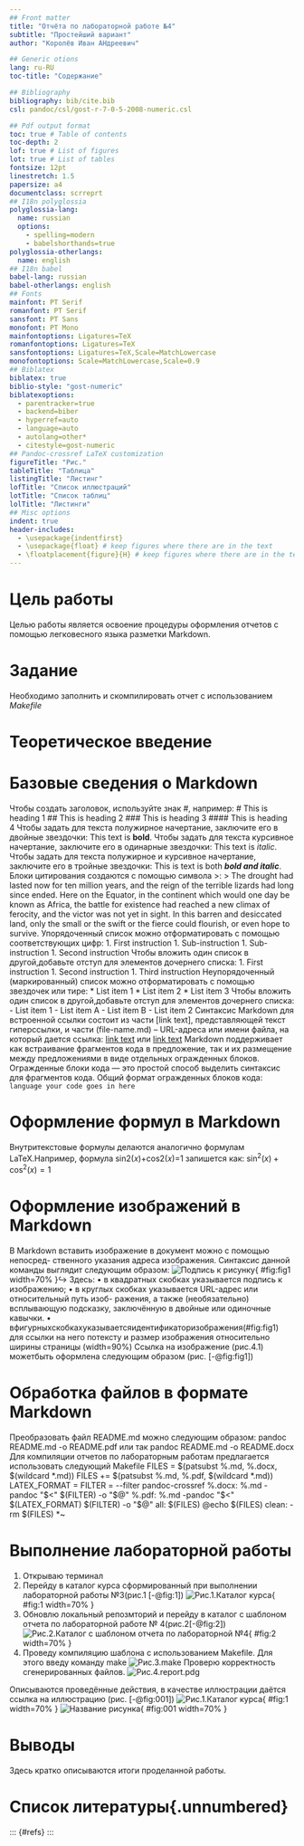 ```yaml
---
## Front matter
title: "Отчёта по лабораторной работе №4"
subtitle: "Простейший вариант"
author: "Королёв Иван АНдреевич"

## Generic otions
lang: ru-RU
toc-title: "Содержание"

## Bibliography
bibliography: bib/cite.bib
csl: pandoc/csl/gost-r-7-0-5-2008-numeric.csl

## Pdf output format
toc: true # Table of contents
toc-depth: 2
lof: true # List of figures
lot: true # List of tables
fontsize: 12pt
linestretch: 1.5
papersize: a4
documentclass: scrreprt
## I18n polyglossia
polyglossia-lang:
  name: russian
  options:
	- spelling=modern
	- babelshorthands=true
polyglossia-otherlangs:
  name: english
## I18n babel
babel-lang: russian
babel-otherlangs: english
## Fonts
mainfont: PT Serif
romanfont: PT Serif
sansfont: PT Sans
monofont: PT Mono
mainfontoptions: Ligatures=TeX
romanfontoptions: Ligatures=TeX
sansfontoptions: Ligatures=TeX,Scale=MatchLowercase
monofontoptions: Scale=MatchLowercase,Scale=0.9
## Biblatex
biblatex: true
biblio-style: "gost-numeric"
biblatexoptions:
  - parentracker=true
  - backend=biber
  - hyperref=auto
  - language=auto
  - autolang=other*
  - citestyle=gost-numeric
## Pandoc-crossref LaTeX customization
figureTitle: "Рис."
tableTitle: "Таблица"
listingTitle: "Листинг"
lofTitle: "Список иллюстраций"
lotTitle: "Список таблиц"
lolTitle: "Листинги"
## Misc options
indent: true
header-includes:
  - \usepackage{indentfirst}
  - \usepackage{float} # keep figures where there are in the text
  - \floatplacement{figure}{H} # keep figures where there are in the text
---
```


# Цель работы

Целью работы является освоение процедуры оформления отчетов с помощью легковесного языка разметки Markdown.


# Задание

Необходимо заполнить и скомпилировать отчет с использованием *Makefile*

# Теоретическое введение

# Базовые сведения о Markdown
Чтобы создать заголовок, используйте знак #, например:
	# This is heading 1
	## This is heading 2
	### This is heading 3
	#### This is heading 4
Чтобы задать для текста полужирное начертание, заключите его в двойные звездочки:
This text is **bold**.
Чтобы задать для текста курсивное начертание, заключите его в одинарные звездочки:
This text is *italic*.
Чтобы задать для текста полужирное и курсивное начертание, заключите его в тройные звездочки:
This is text is both ***bold and italic***.
Блоки цитирования создаются с помощью символа >:
	> The drought had lasted now for ten million years, and the reign of
	the terrible lizards had long since ended. Here on the Equator,
	in the continent which would one day be known as Africa, the
	battle for existence had reached a new climax of ferocity, and
	the victor was not yet in sight. In this barren and desiccated
	land, only the small or the swift or the fierce could flourish,
	or even hope to survive. 
Упорядоченный список можно отформатировать с помощью соответствующих цифр:
	1. First instruction
	1. Sub-instruction
	1. Sub-instruction
	1. Second instruction
Чтобы вложить один список в другой,добавьте отступ для элементов дочернего списка:
	1. First instruction
	1. Second instruction
	1. Third instruction
Неупорядоченный (маркированный) список можно отформатировать с помощью звездочек или тире:
	* List item 1
	* List item 2
	* List item 3
Чтобы вложить один список в другой,добавьте отступ для элементов дочернего списка:
	- List item 1
	- List item A
	- List item B
	- List item 2
Синтаксис Markdown для встроенной ссылки состоит из части [link text], представляющей текст гиперссылки, и части (file-name.md) – URL-адреса или имени файла, на который дается ссылка:
[link text](file-name.md)
или
[link text](http://example.com/ "Необязательная подсказка")
Markdown поддерживает как встраивание фрагментов кода в предложение, так и их размещение между предложениями в виде отдельных огражденных блоков. Огражденные блоки кода — это простой способ выделить синтаксис для фрагментов кода. Общий формат огражденных блоков кода:
	``` language
	your code goes in here
	```
# Оформление формул в Markdown
Внутритекстовые формулы делаются аналогично формулам LaTeX.Например, формула sin2(𝑥)+cos2(𝑥)=1 запишется как:
	$\sin^2 (x) + \cos^2 (x) = 1$
# Оформление изображений в Markdown
В Markdown вставить изображение в документ можно с помощью непосред- ственного указания адреса изображения. Синтаксис данной команды выглядит следующим образом:
![Подпись к рисунку](/путь/к/изображению.jpg "Необязательная подсказка"){ #fig:fig1 width=70% }↪ Здесь:
• в квадратных скобках указывается подпись к изображению;
• в круглых скобках указывается URL-адрес или относительный путь изоб- ражения, а также (необязательно) всплывающую подсказку, заключённую в двойные или одиночные кавычки.
• вфигурныхскобкахуказываетсяидентификаторизображения(#fig:fig1) для ссылки на него потексту и размер изображения относительно ширины страницы (width=90%)
Ссылка на изображение (рис.4.1) можетбыть оформлена следующим образом
(рис. [-@fig:fig1])
# Обработка файлов в формате Markdown
Преобразовать файл README.md можно следующим образом:
pandoc README.md -o README.pdf
или так
pandoc README.md -o README.docx
Для компиляции отчетов по лабораторным работам предлагается использовать следующий Makefile
FILES = $(patsubst %.md, %.docx, $(wildcard *.md))
FILES += $(patsubst %.md, %.pdf, $(wildcard *.md))
LATEX_FORMAT =
FILTER = --filter pandoc-crossref
%.docx: %.md
-pandoc "$<" $(FILTER) -o "$@"
%.pdf: %.md
-pandoc "$<" $(LATEX_FORMAT) $(FILTER) -o "$@"
all: $(FILES)
@echo $(FILES)
clean:
-rm $(FILES) *~


# Выполнение лабораторной работы

1. Открываю терминал
2. Перейду в каталог курса сформированный при выполнении лабораторной работы №3(рис.1 [-@fig:1])
![Рис.1.Каталог курса](image/1page.jpg){ #fig:1 width=70% }
3. Обновлю локальный репозмторий и перейду в каталог с шаблоном отчета по лабораторной работе № 4(рис.2[-@fig:2])
![Рис.2.Каталог с шаблоном отчета по лабораторной №4](image/2page.jpg){ #fig:2 width=70% }
4. Проведу компиляцию шаблона с использованием Makefile. Для этого введу команду make
![Рис.3.make](image/3page.jpg)
Проверю корректность сгенерированных файлов.
![Рис.4.report.pdg](image/4page.jpg)


Описываются проведённые действия, в качестве иллюстрации даётся ссылка на иллюстрацию (рис. [-@fig:001])
![Рис.1.Каталог курса](image/1page.png){ #fig:1 width=70% }
![Название рисунка](image/placeimg_800_600_tech.jpg){ #fig:001 width=70% }

# Выводы

Здесь кратко описываются итоги проделанной работы.

# Список литературы{.unnumbered}

::: {#refs}
:::
